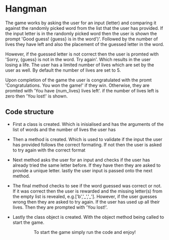 # Hangman
The game works by asking the user for an input (letter) and comparing it against the randomly picked word from the list that the user has provided. If the input letter is in the randomly picked word then the user is shown the prompt 'Good guess! {guess} is in the word')'. Followed by the number of lives they have left and also the placement of the guessed letter in the word.

However, if the guessed letter is not correct then the user is promted with 'Sorry, {guess} is not in the word. Try again'. Which results in the user losing a life. The user has a limited number of lives which are set by the user as well. By default the number of lives are set to 5. 

Upon completion of the game the user is congratulated with the promt 'Congratulations. You won the game!' if they win. Otherwise, they are promted with 'You have {num_lives} lives left'. if the number of lives left is zero then 'You lost!' is shown.

## Code structure 

- First a class is created. Which is inisialised and has the arguments of the list of words and the number of lives the user has 

- Then a method is created. Which is used to validate if the input the user has provided follows the correct formating. If not then the user is asked to try again with the correct format

- Next method asks the user for an input and checks if the user has already tried the same letter before. If they have then they are asked to provide a unique letter. lastly the user input is passed onto the next method.

- The final method checks to see if the word guessed was correct or not. If it was correct then the user is rewarded and the missing letter(s) from the empty list is revealed, e.g.['b','\_','\_']. However, if the user guesses wrong then they are asked to try again. If the user has used up all their lives. Then they are prompted with 'You lost!'.

- Lastly the class object is created. With the object method being called to start the game.

<div align="center">
To start the game simply run the code and enjoy! 






